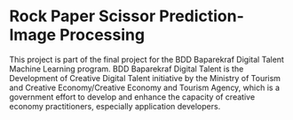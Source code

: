 # Rock Paper Scissor Prediction-Image Processing

This project is part of the final project for the BDD Baparekraf Digital Talent Machine Learning program. BDD Baparekraf Digital Talent is the Development of Creative Digital Talent initiative by the Ministry of Tourism and Creative Economy/Creative Economy and Tourism Agency, which is a government effort to develop and enhance the capacity of creative economy practitioners, especially application developers.
